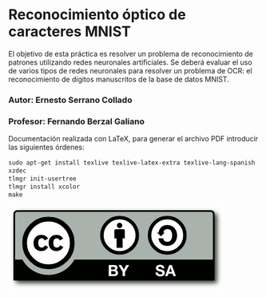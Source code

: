 # Reconocimiento óptico de caracteres MNIST

El objetivo de esta práctica es resolver un problema de reconocimiento de patrones utilizando redes neuronales artificiales. Se deberá evaluar el uso de varios tipos de redes neuronales para resolver un problema de OCR: el reconocimiento de dígitos manuscritos de la base de datos MNIST.

### Autor: Ernesto Serrano Collado
### Profesor: Fernando Berzal Galiano

Documentación realizada con LaTeX, para generar el archivo PDF introducir las siguientes órdenes:

```
sudo apt-get install texlive texlive-latex-extra texlive-lang-spanish xzdec
tlmgr init-usertree
tlmgr install xcolor
make
```

![CC](images/CC-SA-logo.png)
